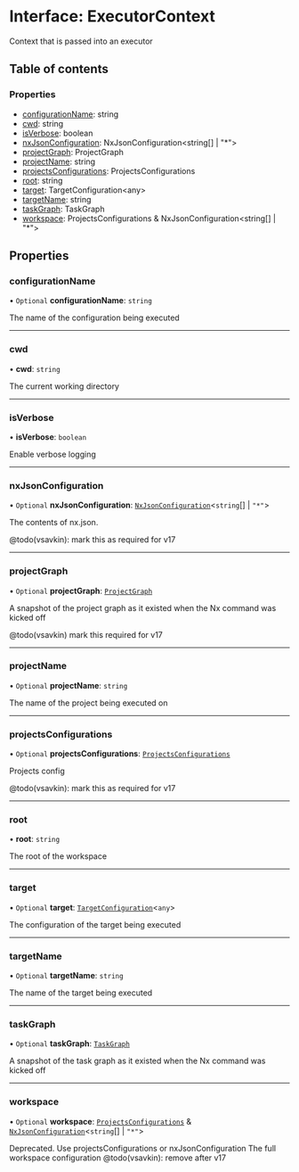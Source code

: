# Interface: ExecutorContext

Context that is passed into an executor

## Table of contents

### Properties

- [configurationName](../../devkit/documents/ExecutorContext#configurationname): string
- [cwd](../../devkit/documents/ExecutorContext#cwd): string
- [isVerbose](../../devkit/documents/ExecutorContext#isverbose): boolean
- [nxJsonConfiguration](../../devkit/documents/ExecutorContext#nxjsonconfiguration): NxJsonConfiguration&lt;string[] | &quot;\*&quot;&gt;
- [projectGraph](../../devkit/documents/ExecutorContext#projectgraph): ProjectGraph
- [projectName](../../devkit/documents/ExecutorContext#projectname): string
- [projectsConfigurations](../../devkit/documents/ExecutorContext#projectsconfigurations): ProjectsConfigurations
- [root](../../devkit/documents/ExecutorContext#root): string
- [target](../../devkit/documents/ExecutorContext#target): TargetConfiguration&lt;any&gt;
- [targetName](../../devkit/documents/ExecutorContext#targetname): string
- [taskGraph](../../devkit/documents/ExecutorContext#taskgraph): TaskGraph
- [workspace](../../devkit/documents/ExecutorContext#workspace): ProjectsConfigurations &amp; NxJsonConfiguration&lt;string[] | &quot;\*&quot;&gt;

## Properties

### configurationName

• `Optional` **configurationName**: `string`

The name of the configuration being executed

---

### cwd

• **cwd**: `string`

The current working directory

---

### isVerbose

• **isVerbose**: `boolean`

Enable verbose logging

---

### nxJsonConfiguration

• `Optional` **nxJsonConfiguration**: [`NxJsonConfiguration`](../../devkit/documents/NxJsonConfiguration)<`string`[] \| `"*"`\>

The contents of nx.json.

@todo(vsavkin): mark this as required for v17

---

### projectGraph

• `Optional` **projectGraph**: [`ProjectGraph`](../../devkit/documents/ProjectGraph)

A snapshot of the project graph as
it existed when the Nx command was kicked off

@todo(vsavkin) mark this required for v17

---

### projectName

• `Optional` **projectName**: `string`

The name of the project being executed on

---

### projectsConfigurations

• `Optional` **projectsConfigurations**: [`ProjectsConfigurations`](../../devkit/documents/ProjectsConfigurations)

Projects config

@todo(vsavkin): mark this as required for v17

---

### root

• **root**: `string`

The root of the workspace

---

### target

• `Optional` **target**: [`TargetConfiguration`](../../devkit/documents/TargetConfiguration)<`any`\>

The configuration of the target being executed

---

### targetName

• `Optional` **targetName**: `string`

The name of the target being executed

---

### taskGraph

• `Optional` **taskGraph**: [`TaskGraph`](../../devkit/documents/TaskGraph)

A snapshot of the task graph as
it existed when the Nx command was kicked off

---

### workspace

• `Optional` **workspace**: [`ProjectsConfigurations`](../../devkit/documents/ProjectsConfigurations) & [`NxJsonConfiguration`](../../devkit/documents/NxJsonConfiguration)<`string`[] \| `"*"`\>

Deprecated. Use projectsConfigurations or nxJsonConfiguration
The full workspace configuration
@todo(vsavkin): remove after v17
